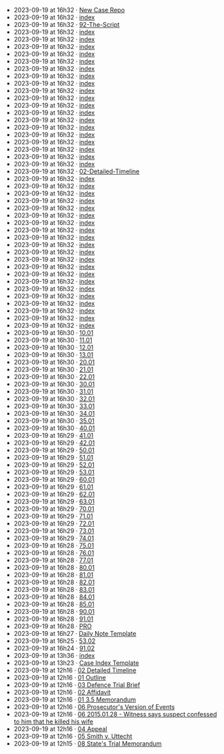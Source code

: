 - 2023-09-19 at 16h32 · [New Case Repo](../../New%20Case%20Repo.md)
- 2023-09-19 at 16h32 · [index](../index.md)
- 2023-09-19 at 16h32 · [92-The-Script](../P01/90-to-99-Miscellaneous/91-Script/92-The-Script.md)
- 2023-09-19 at 16h32 · [index](../index.md)
- 2023-09-19 at 16h32 · [index](../index.md)
- 2023-09-19 at 16h32 · [index](../index.md)
- 2023-09-19 at 16h32 · [index](../index.md)
- 2023-09-19 at 16h32 · [index](../index.md)
- 2023-09-19 at 16h32 · [index](../index.md)
- 2023-09-19 at 16h32 · [index](../index.md)
- 2023-09-19 at 16h32 · [index](../index.md)
- 2023-09-19 at 16h32 · [index](../index.md)
- 2023-09-19 at 16h32 · [index](../index.md)
- 2023-09-19 at 16h32 · [index](../index.md)
- 2023-09-19 at 16h32 · [index](../index.md)
- 2023-09-19 at 16h32 · [index](../index.md)
- 2023-09-19 at 16h32 · [index](../index.md)
- 2023-09-19 at 16h32 · [index](../index.md)
- 2023-09-19 at 16h32 · [index](../index.md)
- 2023-09-19 at 16h32 · [index](../index.md)
- 2023-09-19 at 16h32 · [index](../index.md)
- 2023-09-19 at 16h32 · [index](../index.md)
- 2023-09-19 at 16h32 · [02-Detailed-Timeline](../P01/50-to-59-Investigation/53-Timeline/02-Detailed-Timeline.md)
- 2023-09-19 at 16h32 · [index](../index.md)
- 2023-09-19 at 16h32 · [index](../index.md)
- 2023-09-19 at 16h32 · [index](../index.md)
- 2023-09-19 at 16h32 · [index](../index.md)
- 2023-09-19 at 16h32 · [index](../index.md)
- 2023-09-19 at 16h32 · [index](../index.md)
- 2023-09-19 at 16h32 · [index](../index.md)
- 2023-09-19 at 16h32 · [index](../index.md)
- 2023-09-19 at 16h32 · [index](../index.md)
- 2023-09-19 at 16h32 · [index](../index.md)
- 2023-09-19 at 16h32 · [index](../index.md)
- 2023-09-19 at 16h32 · [index](../index.md)
- 2023-09-19 at 16h32 · [index](../index.md)
- 2023-09-19 at 16h32 · [index](../index.md)
- 2023-09-19 at 16h32 · [index](../index.md)
- 2023-09-19 at 16h32 · [index](../index.md)
- 2023-09-19 at 16h32 · [index](../index.md)
- 2023-09-19 at 16h32 · [index](../index.md)
- 2023-09-19 at 16h32 · [index](../index.md)
- 2023-09-19 at 16h32 · [index](../index.md)
- 2023-09-19 at 16h32 · [index](../index.md)
- 2023-09-19 at 16h30 · [10.01](../../10.01.md)
- 2023-09-19 at 16h30 · [11.01](../../11.01.md)
- 2023-09-19 at 16h30 · [12.01](../../12.01.md)
- 2023-09-19 at 16h30 · [13.01](../../13.01.md)
- 2023-09-19 at 16h30 · [20.01](../../20.01.md)
- 2023-09-19 at 16h30 · [21.01](../../21.01.md)
- 2023-09-19 at 16h30 · [22.01](../../22.01.md)
- 2023-09-19 at 16h30 · [30.01](../../30.01.md)
- 2023-09-19 at 16h30 · [31.01](../../31.01.md)
- 2023-09-19 at 16h30 · [32.01](../../32.01.md)
- 2023-09-19 at 16h30 · [33.01](../../33.01.md)
- 2023-09-19 at 16h30 · [34.01](../../34.01.md)
- 2023-09-19 at 16h30 · [35.01](../../35.01.md)
- 2023-09-19 at 16h30 · [40.01](../../40.01.md)
- 2023-09-19 at 16h29 · [41.01](../../41.01.md)
- 2023-09-19 at 16h29 · [42.01](../../42.01.md)
- 2023-09-19 at 16h29 · [50.01](../../50.01.md)
- 2023-09-19 at 16h29 · [51.01](../../51.01.md)
- 2023-09-19 at 16h29 · [52.01](../../52.01.md)
- 2023-09-19 at 16h29 · [53.01](../../53.01.md)
- 2023-09-19 at 16h29 · [60.01](../../60.01.md)
- 2023-09-19 at 16h29 · [61.01](../../61.01.md)
- 2023-09-19 at 16h29 · [62.01](../../62.01.md)
- 2023-09-19 at 16h29 · [63.01](../../63.01.md)
- 2023-09-19 at 16h29 · [70.01](../../70.01.md)
- 2023-09-19 at 16h29 · [71.01](../../71.01.md)
- 2023-09-19 at 16h29 · [72.01](../../72.01.md)
- 2023-09-19 at 16h29 · [73.01](../../73.01.md)
- 2023-09-19 at 16h29 · [74.01](../../74.01.md)
- 2023-09-19 at 16h28 · [75.01](../../75.01.md)
- 2023-09-19 at 16h28 · [76.01](../../76.01.md)
- 2023-09-19 at 16h28 · [77.01](../../77.01.md)
- 2023-09-19 at 16h28 · [80.01](../../80.01.md)
- 2023-09-19 at 16h28 · [81.01](../../81.01.md)
- 2023-09-19 at 16h28 · [82.01](../../82.01.md)
- 2023-09-19 at 16h28 · [83.01](../../83.01.md)
- 2023-09-19 at 16h28 · [84.01](../../84.01.md)
- 2023-09-19 at 16h28 · [85.01](../../85.01.md)
- 2023-09-19 at 16h28 · [90.01](../../90.01.md)
- 2023-09-19 at 16h28 · [91.01](../../91.01.md)
- 2023-09-19 at 16h28 · [PRO](../../PRO.md)
- 2023-09-19 at 16h27 · [Daily Note Template](../../Daily%20Note%20Template.md)
- 2023-09-19 at 16h25 · [53.02](../../53.02.md)
- 2023-09-19 at 16h24 · [91.02](../../91.02.md)
- 2023-09-19 at 13h36 · [index](../index.md)
- 2023-09-19 at 13h23 · [Case Index Template](../../Case%20Index%20Template.md)
- 2023-09-19 at 12h16 · [02 Detailed Timeline](../../02%20Detailed%20Timeline.md)
- 2023-09-19 at 12h16 · [01 Outline](../../01%20Outline.md)
- 2023-09-19 at 12h16 · [03 Defence Trial Brief](../../03%20Defence%20Trial%20Brief.md)
- 2023-09-19 at 12h16 · [02 Affidavit](../../02%20Affidavit.md)
- 2023-09-19 at 12h16 · [01 3.5 Memorandum](../../01%203.5%20Memorandum.md)
- 2023-09-19 at 12h16 · [06 Prosecutor's Version of Events](../../06%20Prosecutor's%20Version%20of%20Events.md)
- 2023-09-19 at 12h16 · [06 2015.01.28 - Witness says suspect confessed to him that he killed his wife](../../06%202015.01.28%20-%20Witness%20says%20suspect%20confessed%20to%20him%20that%20he%20killed%20his%20wife.md)
- 2023-09-19 at 12h16 · [04 Appeal](../../04%20Appeal.md)
- 2023-09-19 at 12h16 · [05 Smith v. Uttecht](../../05%20Smith%20v.%20Uttecht.md)
- 2023-09-19 at 12h15 · [08 State's Trial Memorandum](../../08%20State's%20Trial%20Memorandum.md)
